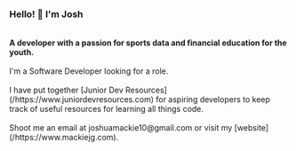 ### Hello! 👋 I'm Josh
<br>
<strong>A developer with a passion for sports data and financial education for the youth.</strong>
<br><br>
 I'm a Software Developer looking for a role.
<br><br>
 I have put together [Junior Dev Resources](/https://www.juniordevresources.com) for aspiring developers to keep track of useful resources for learning all things code.
<br><br>
 Shoot me an email at joshuamackie10@gmail.com or visit my [website](/https://www.mackiejg.com).



